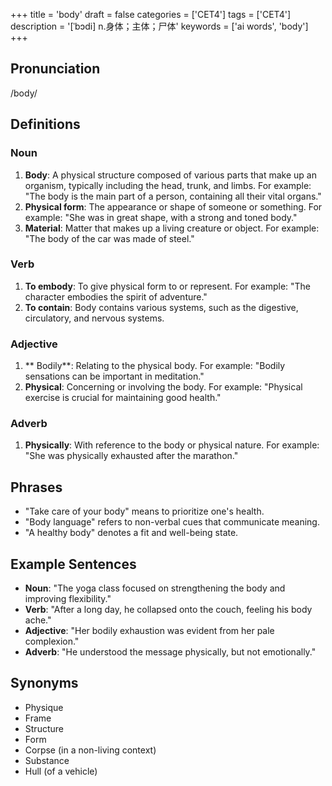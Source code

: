 +++
title = 'body'
draft = false
categories = ['CET4']
tags = ['CET4']
description = '[ˈbɔdi] n.身体；主体；尸体'
keywords = ['ai words', 'body']
+++

## Pronunciation
/body/

## Definitions
### Noun
1. **Body**: A physical structure composed of various parts that make up an organism, typically including the head, trunk, and limbs. For example: "The body is the main part of a person, containing all their vital organs."
2. **Physical form**: The appearance or shape of someone or something. For example: "She was in great shape, with a strong and toned body."
3. **Material**: Matter that makes up a living creature or object. For example: "The body of the car was made of steel."

### Verb
1. **To embody**: To give physical form to or represent. For example: "The character embodies the spirit of adventure."
2. **To contain**: Body contains various systems, such as the digestive, circulatory, and nervous systems.

### Adjective
1. ** Bodily**: Relating to the physical body. For example: "Bodily sensations can be important in meditation."
2. **Physical**: Concerning or involving the body. For example: "Physical exercise is crucial for maintaining good health."

### Adverb
1. **Physically**: With reference to the body or physical nature. For example: "She was physically exhausted after the marathon."

## Phrases
- "Take care of your body" means to prioritize one's health.
- "Body language" refers to non-verbal cues that communicate meaning.
- "A healthy body" denotes a fit and well-being state.

## Example Sentences
- **Noun**: "The yoga class focused on strengthening the body and improving flexibility."
- **Verb**: "After a long day, he collapsed onto the couch, feeling his body ache."
- **Adjective**: "Her bodily exhaustion was evident from her pale complexion."
- **Adverb**: "He understood the message physically, but not emotionally."

## Synonyms
- Physique
- Frame
- Structure
- Form
- Corpse (in a non-living context)
- Substance
- Hull (of a vehicle)
